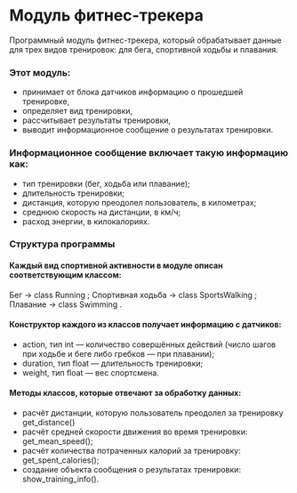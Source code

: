 # Модуль фитнес-трекера

Программный модуль фитнес-трекера, который обрабатывает данные для трех видов тренировок: для бега, спортивной ходьбы и плавания.

### Этот модуль:
 - принимает от блока датчиков информацию о прошедшей тренировке,
 - определяет вид тренировки,
 - рассчитывает результаты тренировки,
 - выводит информационное сообщение о результатах тренировки.

### Информационное сообщение включает такую информацию как:
- тип тренировки (бег, ходьба или плавание);
- длительность тренировки;
- дистанция, которую преодолел пользователь, в километрах;
- среднюю скорость на дистанции, в км/ч;
- расход энергии, в килокалориях.

### Структура программы
#### Каждый вид спортивной активности в модуле описан соответствующим классом:

Бег → class Running ;
Спортивная ходьба → class SportsWalking ;
Плавание → class Swimming .

#### Конструктор каждого из классов получает информацию с датчиков:
- action, тип int — количество совершённых действий (число шагов при ходьбе и беге либо гребков — при плавании);
- duration, тип float — длительность тренировки;
- weight, тип float — вес спортсмена.

#### Методы классов, которые отвечают за обработку данных:
- расчёт дистанции, которую пользователь преодолел за тренировку get_distance()
- расчёт средней скорости движения во время тренировки: get_mean_speed();
- расчёт количества потраченных калорий за тренировку: get_spent_calories();
- создание объекта сообщения о результатах тренировки: show_training_info().
